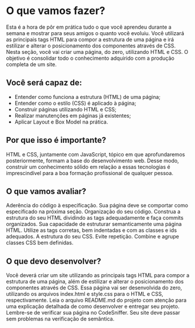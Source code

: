 # O que vamos fazer?

Esta é a hora de pôr em prática tudo o que você aprendeu durante a semana e mostrar para seus amigos o quanto você evoluiu.
Você utilizará as principais tags HTML para compor a estrutura de uma página e irá estilizar e alterar o posicionamento dos componentes através de CSS.
Nesta seção, você vai criar uma página, do zero, utilizando HTML e CSS. O objetivo é consolidar todo o conhecimento adquirido com a produção completa de um site.

## Você será capaz de:

- Entender como funciona a estrutura (HTML) de uma página;
- Entender como o estilo (CSS) é aplicado à página;
- Construir páginas utilizando HTML e CSS;
- Realizar manutenções em páginas já existentes;
- Aplicar Layout e Box Model na prática.

## Por que isso é importante?

HTML e CSS, juntamente com JavaScript, tópico em que aprofundaremos posteriormente, formam a base do desenvolvimento web. Desse modo, construir um conhecimento sólido em relação a essas tecnologias é imprescindível para a boa formação profissional de qualquer pessoa.

## O que vamos avaliar?

Aderência do código à especificação. Sua página deve se comportar como especificado na próxima seção.
Organização do seu código. Construa a estrutura do seu HTML dividindo as tags adequadamente e faça commits organizados.
Sua capacidade de estruturar semanticamente uma página HTML. Utilize as tags corretas, bem indentadas e com as classes e ids adequados.
A estrutura do seu CSS. Evite repetição. Combine e agrupe classes CSS bem definidas.

## O que devo desenvolver?

Você deverá criar um site utilizando as principais tags HTML para compor a estrutura de uma página, além de estilizar e alterar o posicionamento dos componentes através de CSS.
Essa página vai ser desenvolvida do zero, utilizando os arquivos index.html e style.css para o HTML e CSS, respectivamente. Leia o arquivo README.md do projeto com atenção para uma explicação detalhada de como desenvolver e entregar seu projeto.
Lembre-se de verificar sua página no CodeSniffer. Seu site deve passar sem problemas na verificação de semântica.

